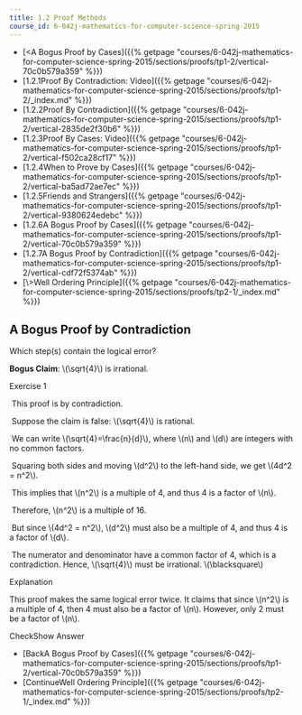 ```yaml
---
title: 1.2 Proof Methods
course_id: 6-042j-mathematics-for-computer-science-spring-2015
---
```

*   [<A Bogus Proof by Cases]({{% getpage "courses/6-042j-mathematics-for-computer-science-spring-2015/sections/proofs/tp1-2/vertical-70c0b579a359" %}})
*   [1.2.1Proof By Contradiction: Video]({{% getpage "courses/6-042j-mathematics-for-computer-science-spring-2015/sections/proofs/tp1-2/_index.md" %}})
*   [1.2.2Proof By Contradiction]({{% getpage "courses/6-042j-mathematics-for-computer-science-spring-2015/sections/proofs/tp1-2/vertical-2835de2f30b6" %}})
*   [1.2.3Proof By Cases: Video]({{% getpage "courses/6-042j-mathematics-for-computer-science-spring-2015/sections/proofs/tp1-2/vertical-f502ca28cf17" %}})
*   [1.2.4When to Prove by Cases]({{% getpage "courses/6-042j-mathematics-for-computer-science-spring-2015/sections/proofs/tp1-2/vertical-ba5ad72ae7ec" %}})
*   [1.2.5Friends and Strangers]({{% getpage "courses/6-042j-mathematics-for-computer-science-spring-2015/sections/proofs/tp1-2/vertical-9380624edebc" %}})
*   [1.2.6A Bogus Proof by Cases]({{% getpage "courses/6-042j-mathematics-for-computer-science-spring-2015/sections/proofs/tp1-2/vertical-70c0b579a359" %}})
*   [1.2.7A Bogus Proof by Contradiction]({{% getpage "courses/6-042j-mathematics-for-computer-science-spring-2015/sections/proofs/tp1-2/vertical-cdf72f5374ab" %}})
*   [\\>Well Ordering Principle]({{% getpage "courses/6-042j-mathematics-for-computer-science-spring-2015/sections/proofs/tp2-1/_index.md" %}})

A Bogus Proof by Contradiction
------------------------------

Which step(s) contain the logical error?

**Bogus Claim**: \\(\\sqrt{4}\\) is irrational.

Exercise 1

&nbsp;This proof is by contradiction.&nbsp;

&nbsp;Suppose the claim is false: \\(\\sqrt{4}\\) is rational.&nbsp;

&nbsp;We can write \\(\\sqrt{4}=\\frac{n}{d}\\), where \\(n\\) and \\(d\\) are integers with no common factors.&nbsp;

&nbsp;Squaring both sides and moving \\(d^2\\) to the left-hand side, we get \\(4d^2 = n^2\\).&nbsp;

&nbsp;This implies that \\(n^2\\) is a multiple of 4, and thus 4 is a factor of \\(n\\).&nbsp;

&nbsp;Therefore, \\(n^2\\) is a multiple of 16.&nbsp;

&nbsp;But since \\(4d^2 = n^2\\), \\(d^2\\) must also be a multiple of 4, and thus 4 is a factor of \\(d\\).&nbsp;

&nbsp;The numerator and denominator have a common factor of 4, which is a contradiction. Hence, \\(\\sqrt{4}\\) must be irrational. \\(\\blacksquare\\)&nbsp;

Explanation

This proof makes the same logical error twice. It claims that since \\(n^2\\) is a multiple of 4, then 4 must also be a factor of \\(n\\). However, only 2 must be a factor of \\(n\\).

CheckShow Answer

*   [BackA Bogus Proof by Cases]({{% getpage "courses/6-042j-mathematics-for-computer-science-spring-2015/sections/proofs/tp1-2/vertical-70c0b579a359" %}})
*   [ContinueWell Ordering Principle]({{% getpage "courses/6-042j-mathematics-for-computer-science-spring-2015/sections/proofs/tp2-1/_index.md" %}})